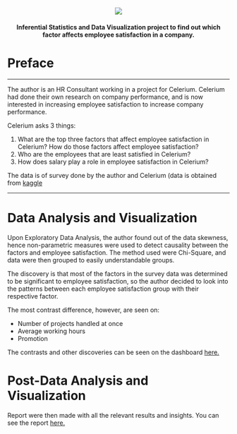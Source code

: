 <h1 align="center">
  <img src="https://cdn.githubraw.com/AdeWT/Employee-Satisfaction-Project-AdeWT/main/CESP_logo.png">
</h1>

<h4 align="center">Inferential Statistics and Data Visualization project to find out which factor affects employee satisfaction in a company.</h4>


# Preface
---
The author is an HR Consultant working in a project for Celerium. Celerium had done their own research on company performance, and is now interested in increasing employee satisfaction to increase company performance.

Celerium asks 3 things:
1. What are the top three factors that affect employee satisfaction in Celerium? How do those factors affect employee satisfaction?
2. Who are the employees that are least satisfied in Celerium?
3. How does salary play a role in employee satisfaction in Celerium?

The data is of survey done by the author and Celerium (data is obtained from [kaggle](https://www.kaggle.com/datasets/redpen12/employees-satisfaction-analysis/)

---

# Data Analysis and Visualization

Upon Exploratory Data Analysis, the author found out of the data skewness, hence non-parametric measures were used to detect causality between the factors and employee satisfaction. The method used were Chi-Square, and data were then grouped to easily understandable groups. 

The discovery is that most of the factors in the survey data was determined to be significant to employee satisfaction, so the author decided to look into the patterns between each employee satisfaction group with their respective factor.

The most contrast difference, however, are seen on:
- Number of projects handled at once
- Average working hours
- Promotion
  
The contrasts and other discoveries can be seen on the dashboard [here.](https://public.tableau.com/app/profile/ade.william.tabrani/viz/EmployeeSatisfactionProject/EmployeeSatisfactionProjectAdeWT#1)

# Post-Data Analysis and Visualization

Report were then made with all the relevant results and insights. You can see the report [here.](https://github.com/AdeWT/Employee-Satisfaction-Project-AdeWT/blob/main/ESP_presentation_slides.pdf)

